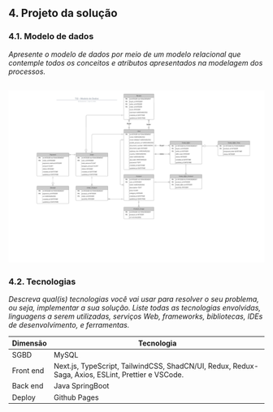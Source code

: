 ## 4. Projeto da solução

### 4.1. Modelo de dados

_Apresente o modelo de dados por meio de um modelo relacional que contemple todos os conceitos e atributos apresentados na modelagem dos processos._ 

![Exemplo de um modelo relacional](images/modeloRelacional.png "Exemplo de Modelo Relacional.")
---

### 4.2. Tecnologias

_Descreva qual(is) tecnologias você vai usar para resolver o seu problema, ou seja, implementar a sua solução. Liste todas as tecnologias envolvidas, linguagens a serem utilizadas, serviços Web, frameworks, bibliotecas, IDEs de desenvolvimento, e ferramentas._

| **Dimensão**   | **Tecnologia**  |
| ---            | ---             |
| SGBD           | MySQL           |
| Front end      | Next.js, TypeScript, TailwindCSS, ShadCN/UI, Redux, Redux-Saga, Axios, ESLint, Prettier e VSCode. |
| Back end       | Java SpringBoot |
| Deploy         | Github Pages    |

